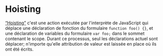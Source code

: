 # Hoisting

[“Hoisting”](http://www.adequatelygood.com/JavaScript-Scoping-and-Hoisting.html) c'est une action exécutée par l'interprète de JavaScript qui déplace une déclaration de fonction du formulaire `function foo() {}`, et une déclaration de variables du formulaire `var foo;` dans le sommet contenant le scope. Durant ce processus, seul les déclarations actuel sont déplacer; n'importe qu'elle attribution de valeur est laissée en place où ils ont été écrits.
